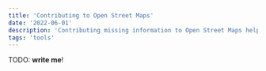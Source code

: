 ```yaml
---
title: 'Contributing to Open Street Maps'
date: '2022-06-01'
description: 'Contributing missing information to Open Street Maps helps the community and can be done by everyone.'
tags: 'tools'
---
```


TODO: **write me**!